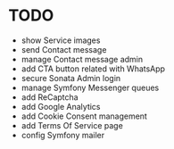 TODO
====

 * show Service images
 * send Contact message
 * manage Contact message admin
 * add CTA button related with WhatsApp
 * secure Sonata Admin login
 * manage Symfony Messenger queues
 * add ReCaptcha
 * add Google Analytics
 * add Cookie Consent management
 * add Terms Of Service page
 * config Symfony mailer
